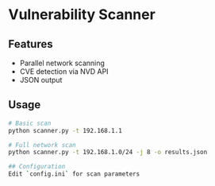 
# Vulnerability Scanner

## Features

- Parallel network scanning
- CVE detection via NVD API
- JSON output

## Usage

```bash
# Basic scan
python scanner.py -t 192.168.1.1

# Full network scan
python scanner.py -t 192.168.1.0/24 -j 8 -o results.json

## Configuration
Edit `config.ini` for scan parameters

